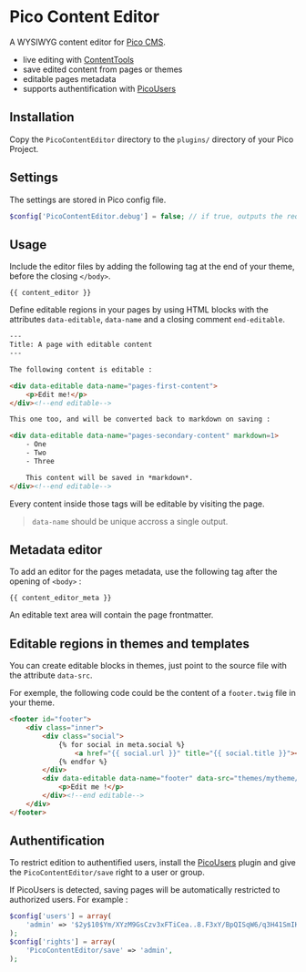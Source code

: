 # Pico Content Editor

A WYSIWYG content editor for [Pico CMS](http://picocms.org).

- live editing with [ContentTools]
- save edited content from pages or themes
- editable pages metadata
- supports authentification with [PicoUsers]

## Installation

Copy the `PicoContentEditor` directory to the `plugins/` directory of your Pico Project.

## Settings

The settings are stored in Pico config file.

```php
$config['PicoContentEditor.debug'] = false; // if true, outputs the requests to the console
```

## Usage

Include the editor files by adding the following tag at the end of your theme, before the closing `</body>`.

```twig
{{ content_editor }}
```

Define editable regions in your pages by using HTML blocks with the attributes `data-editable`, `data-name` and a closing comment `end-editable`.

```html
---
Title: A page with editable content
---

The following content is editable :

<div data-editable data-name="pages-first-content">
    <p>Edit me!</p>
</div><!--end editable-->

This one too, and will be converted back to markdown on saving :

<div data-editable data-name="pages-secondary-content" markdown=1>
    - One
    - Two
    - Three

    This content will be saved in *markdown*.
</div><!--end editable-->
```

Every content inside those tags will be editable by visiting the page.

> `data-name` should be unique accross a single output.

## Metadata editor

To add an editor for the pages metadata, use the following tag after the opening of `<body>` :

```twig
{{ content_editor_meta }}
```

An editable text area will contain the page frontmatter.

## Editable regions in themes and templates

You can create editable blocks in themes, just point to the source file with the attribute `data-src`.

For exemple, the following code could be the content of a `footer.twig` file in your theme.

```html
<footer id="footer">
    <div class="inner">
        <div class="social">
            {% for social in meta.social %}
                <a href="{{ social.url }}" title="{{ social.title }}"><span class="icon-{{ social.icon }}"></span></a>
            {% endfor %}
        </div>
        <div data-editable data-name="footer" data-src="themes/mytheme/footer.twig">
            <p>Edit me !</p>
        </div><!--end editable-->
    </div>
</footer>
```

## Authentification

To restrict edition to authentified users, install the [PicoUsers] plugin and give the `PicoContentEditor/save` right to a user or group.

If PicoUsers is detected, saving pages will be automatically restricted to authorized users. For example :

```php
$config['users'] = array(
    'admin' => '$2y$10$Ym/XYzM9GsCzv3xFTiCea..8.F3xY/BpQISqW6/q3H41SmIK1reZe'
);
$config['rights'] = array(
    'PicoContentEditor/save' => 'admin',
);
```

[ContentTools]: http://getcontenttools.com
[PicoUsers]: https://github.com/nliautaud/pico-users